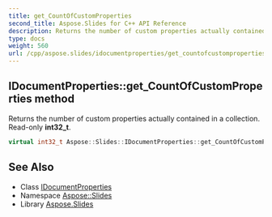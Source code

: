 ```yaml
---
title: get_CountOfCustomProperties
second_title: Aspose.Slides for C++ API Reference
description: Returns the number of custom properties actually contained in a collection. Read-only int32_t.
type: docs
weight: 560
url: /cpp/aspose.slides/idocumentproperties/get_countofcustomproperties/
---
```

## IDocumentProperties::get_CountOfCustomProperties method


Returns the number of custom properties actually contained in a collection. Read-only **int32_t**.

```cpp
virtual int32_t Aspose::Slides::IDocumentProperties::get_CountOfCustomProperties()=0
```

## See Also

* Class [IDocumentProperties](../)
* Namespace [Aspose::Slides](../../)
* Library [Aspose.Slides](../../../)
